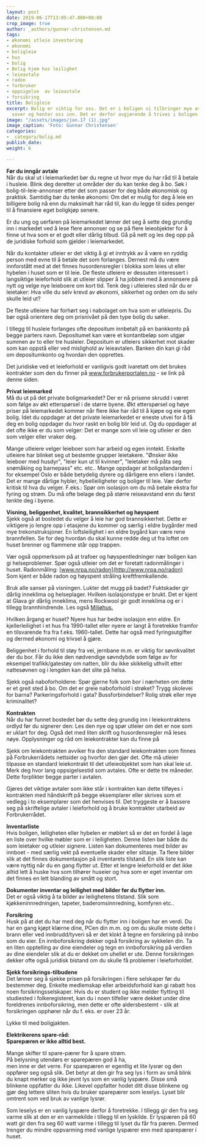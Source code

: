 ```yaml
---
layout: post
date: 2019-06-17T13:05:47.000+00:00
crop_image: true
author: _authors/gunnar-christensen.md
tags:
- økonomi utleie investering
- økonomi
- boligleie
- hus
- bolig
- Bolig hjem hus leilighet
- leieavtale
- radon
- forbruker
- oppsigelse  av leieavtale
- forsikring
title: Boligleie
excerpt: Bolig er viktig for oss. Det er i boligen vi tilbringer mye av fritiden,
  sover og henter oss inn. Det er derfor avgjørende å trives i boligen.
image: "/assets/images/jan.17 (1).jpg"
image_caption: 'Foto: Gunnar Christensen'
categories:
- _category/bolig.md
publish_date: 
weight: 6

---
```

**Før du inngår avtale**  
Når du skal ut i leiemarkedet bør du regne ut hvor mye du har råd til å betale i husleie. Blink deg deretter ut områder der du kan tenke deg å bo. Søk i bolig-til-leie-annonser etter det som passer for deg både økonomisk og praktisk. Samtidig bør du tenke økonomi: Om det er mulig for deg å leie en billigere bolig nå enn du maksimalt har råd til, kan du legge til sides penger til å finansiere eget boligkjøp senere.

Er du ung og uerfaren på leiemarkedet lønner det seg å sette deg grundig inn i markedet ved å lese flere annonser og se på flere leieobjekter for å finne ut hva som er et godt eller dårlig tilbud. Gå på nett og les deg opp på de juridiske forhold som gjelder i leiemarkedet.

Når du kontakter utleier er det viktig å gi et inntrykk av å være en ryddig person med evne til å betale det som forlanges. Dernest må du være innforstått med at det finnes husordensregler i blokka som leies ut eller hybelen i huset som er til leie. De fleste utleiere er dessuten interessert i langsiktige leieforhold slik at utleier slipper å ha jobben med å annonsere på nytt og velge nye leieboere om kort tid. Tenk deg i utleieres sted når du er leietaker: Hva ville du selv krevd av økonomi, sikkerhet og orden om du selv skulle leid ut?

De fleste utleiere har forhørt seg i nabolaget om hva som er utleiepris. Du bør også orientere deg om prisnivået på den type bolig du søker.

I tillegg til husleie forlanges ofte depositum innbetalt på en bankkonto på begge parters navn. Depositumet kan være et kontantbeløp som utgjør summen av to eller tre husleier. Depositum er utleiers sikkerhet mot skader som kan oppstå eller ved mislighold av leieavtalen. Banken din kan gi råd om depositumkonto og hvordan den opprettes.

Det juridiske ved et leieforhold er vanligvis godt ivaretatt om det brukes kontrakter som den du finner på www.forbrukerportalen.no - se link på denne siden.

**Privat leiemarked**  
Må du ut på det private boligmarkedet? Der er nå prisene skrudd i været som følge av økt etterspørsel i de større byene. Økt etterspørsel og høye priser på leiemarkedet kommer når flere ikke har råd til å kjøpe og eie egen bolig. Idet du oppdager at det private leiemarkedet er eneste utvei for å få deg en bolig oppdager du hvor raskt en bolig blir leid ut. Og du oppdager at det ofte ikke er du som velger: Det er mange som vil leie og utleier er den som velger eller vraker deg.

Mange utleiere velger leieboer som har arbeid og egen inntekt. Enkelte utleiere har blinket seg ut bestemte grupper leietakere. "Ønsker ikke leieboer med husdyr", "leier kun ut til kvinner", "leietaker må påta seg snømåking og barnepass" etc. etc.. Mange oppdager at boligstandarden i for eksempel Oslo er både betydelig dyrere og dårligere enn ellers i landet. Det er mange dårlige hybler, hybelleiligheter og boliger til leie. Vær derfor kritisk til hva du velger. F.eks.: Spør om isolasjon om du må betale ekstra for fyring og strøm. Du må ofte belage deg på større reiseavstand enn du først tenkte deg i byene.

**Visning, beliggenhet, kvalitet, brannsikkerhet og høyspent**  
Sjekk også at bostedet du velger å leie har god brannsikkerhet. Dette er viktigere jo lengre opp i etasjene du kommer og særlig i eldre bygårder med mye trekonstruksjoner. En loftsleilighet i en eldre bygård kan være rene brannfellen. Se for deg hvordan du skal kunne redde deg ut fra loftet om huset brenner og flammene står opp trappen.

Vær også oppmerksom på at trafoer og høyspentledninger nær boligen kan gi helseproblemer. Spør også utleier om det er foretatt radonmålinger i huset. Radonmåling: [www.nrpa.no/radon](http://www.nrpa.no/radon)  
Som kjent er både radon og høyspent stråling kreftfremkallende.

Bruk alle sanser på visningen. Lukter det mugg på badet? Fuktskader gir dårlig inneklima og helseplager. Hvilken isolasjonstype er brukt. Det er kjent at Glava gir dårlig inneklima, mens Rockwool gir godt inneklima og er i tillegg brannhindrende. Les også [Miljøhus.](http://www.helping.no/miljohus.htm)

Hvilken årgang er huset? Nyere hus har bedre isolasjon enn eldre. En kjellerleilighet i et hus fra 1990-tallet eller nyere er langt å foretrekke framfor en tilsvarende fra fra f.eks. 1960-tallet. Dette har også med fyringsutgifter og dermed økonomi og trivsel å gjøre.

Beliggenhet i forhold til støy fra vei, jernbane m.m. er viktig for søvnkvalitet der du bor. Får du ikke den nødvendige søvndybde som følge av for eksempel trafikk/gatestøy om natten, blir du ikke skikkelig uthvilt etter nattesøvnen og i lengden kan det slite på helsa.

Sjekk også naboforholdene: Spør gjerne folk som bor i nærheten om dette er et greit sted å bo. Om det er greie naboforhold i strøket? Trygg skolevei for barna? Parkeringsforhold i gata? Bussforbindelser? Rolig strøk eller mye kriminalitet?

**Kontrakten**  
Når du har funnet bostedet bør du sette deg grundig inn i leiekontraktens ordlyd før du signerer den: Les den nye og spør utleier om det er noe som er uklart for deg. Også det med liten skrift og husordensregler må leses nøye. Opplysninger og råd om leiekontrakter kan du finne på

Sjekk om leiekontrakten avviker fra den standard leiekontrakten som finnes på Forbrukerrådets nettsider og hvorfor den gjør det. Ofte må utleier tilpasse en standard leiekontrakt til det utleieobjektet som han skal leie ut. Merk deg hvor lang oppsigelsestid som avtales. Ofte er dette tre måneder. Dette forplikter begge parter i avtalen.

Gjøres det viktige avtaler som ikke står i kontrakten kan dette tilføyes i kontrakten med håndskrift på begge eksemplarer eller skrives som et vedlegg i to eksemplarer som det henvises til. Det tryggeste er å bassere seg på skriftelige avtaler i leieforhold og å bruke kontrakter utarbeid av Forbrukerrådet.

**Inventarliste**  
Hvis boligen, leiligheten eller hybelen er møblert så er det en fordel å lage en liste over hvilke møbler som er i leiligheten. Denne listen bør både du som leietaker og utleier signere. Listen kan dokumenteres med bilder av innboet - med særlig vekt på eventuelle skader eller slitasje. Ta flere bilder slik at det finnes dokumentasjon på inventarets tilstand. En slik liste kan være nyttig når du en gang flytter ut. Etter et lengre leieforhold er det ikke alltid lett å huske hva som tilhører huseier og hva som er eget inventar om det finnes en lett blanding av smått og stort.

**Dokumenter inventar og leilighet med bilder før du flytter inn.**  
Det er også viktig å ta bilder av leilighetens tilstand. Slik som kjøkkeninnredningen, tapeter, baderomsinnredning, komfyren etc..

**Forsikring**  
Husk på at det du har med deg når du flytter inn i boligen har en verdi. Du har en gang kjøpt klærne dine, PCen din m.m. og om du skulle miste dette i brann eller ved innbrudd/tyveri så er det klokt å tegne en forsikring på innbo som du eier. En innboforsikring dekker også forsikring av sykkelen din. Ta en liten opptelling av dine eiendeler og tegn en innboforsikring på verdien av dine eiendeler slik at du er dekket om uhellet er ute. Denne forsikringen dekker ofte også juridisk bistand om du skulle få problemer i leieforholdet.

**Sjekk forsikrings-tilbudene**  
Det lønner seg å sjekke prisen på forsikringen i flere selskaper før du bestemmer deg. Enkelte medlemskap eller arbeidsforhold kan gi rabatt hos noen forsikringsselskaper. Hvis du er student og ikke melder flytting til studiested i folkeregisteret, kan du i noen tilfeller være dekket under dine foreldrenes innboforsikring, men dette er ofte aldersbestemt - slik at forsikringen opphører når du f. eks. er over 23 år.

Lykke til med boligjakten.

**Elektrikerens spare-råd:   
Sparepæren er ikke alltid best.**

Mange skifter til spare-pærer for å spare strøm.  
På belysning utendørs er sparepæren god å ha,  
men inne er det verre. For sparepæren er egentlig et lite lysrør og den oppfører seg også slik. Det betyr at den gir fra seg lys i form av små blink du knapt merker og ikke jevnt lys som en vanlig lyspære. Disse små blinkene oppfatter du ikke. Likevel oppfatter hodet ditt disse blinkene og gjør deg lettere sliten hvis du bruker sparepærer som leselys. Lyset blir omtrent som ved bruk av vanlige lysrør.

Som leselys er en vanlig lyspære derfor å foretrekke. I tillegg gir den fra seg varme slik at den er en varmekilde i tillegg til en lyskilde. Er lyspæren på 60 watt gir den fra seg 60 watt varme i tillegg til lyset du får fra pæren. Dermed trenger du mindre oppvarming med vanlige lyspærer enn med sparepærer i huset.